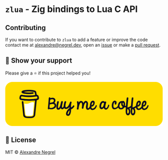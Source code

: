 # `zlua` - Zig bindings to Lua C API

## Contributing

If you want to contribute to `zlua` to add a feature or improve the code contact
me at [alexandre@negrel.dev](mailto:alexandre@negrel.dev), open an
[issue](https://github.com/negrel/zlua/issues) or make a
[pull request](https://github.com/negrel/zlua/pulls).

## :stars: Show your support

Please give a :star: if this project helped you!

[![buy me a coffee](https://github.com/negrel/.github/blob/master/.github/images/bmc-button.png?raw=true)](https://www.buymeacoffee.com/negrel)

## :scroll: License

MIT © [Alexandre Negrel](https://www.negrel.dev/)
